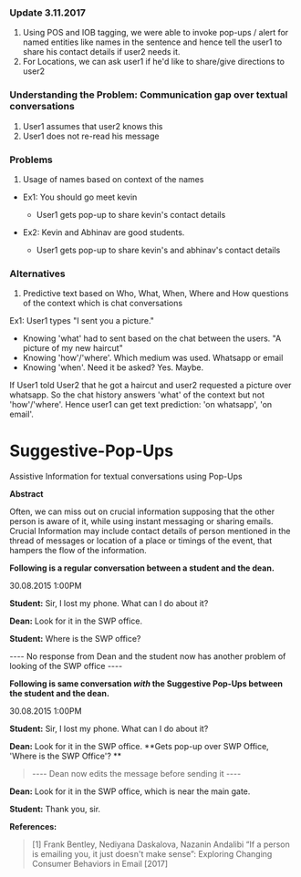 ### Update 3.11.2017
1. Using POS and IOB tagging, we were able to invoke pop-ups / alert for named entities like names in the sentence and hence tell the user1 to share his contact details if user2 needs it.
2. For Locations, we can ask user1 if he'd like to share/give directions to user2

### Understanding the Problem: Communication gap over textual conversations
1. User1 assumes that user2 knows this
2. User1 does not re-read his message

### Problems
1. Usage of names based on context of the names

 - Ex1: You should go meet kevin
  
    - User1 gets pop-up to share kevin's contact details
    
 - Ex2: Kevin and Abhinav are good students.
  
    - User1 gets pop-up to share kevin's and abhinav's contact details

### Alternatives
1. Predictive text based on Who, What, When, Where and How questions of the context which is chat conversations 

  Ex1: User1 types "I sent you a picture."
  
  - Knowing 'what' had to sent based on the chat between the users. "A picture of my new haircut"
  - Knowing 'how'/'where'. Which medium was used. Whatsapp or email
  - Knowing 'when'. Need it be asked? Yes. Maybe.
  
  If User1 told User2 that he got a haircut and user2 requested a picture over whatsapp. So the chat history answers 'what' of the context but not 'how'/'where'. Hence user1 can get text prediction: 'on whatsapp', 'on email'. 

# Suggestive-Pop-Ups
Assistive Information for textual conversations using Pop-Ups

**Abstract**

Often, we can miss out on crucial information supposing that the
other person is aware of it, while using instant messaging or
sharing emails.
Crucial Information may include contact details of person
mentioned in the thread of messages or location of a place or
timings of the event, that hampers the flow of the information.

**Following is a regular conversation between a student and the
dean.**

30.08.2015 1:00PM

**Student:** Sir, I lost my phone. What can I do about it?

**Dean:** Look for it in the SWP office.

**Student:** Where is the SWP office?

---- No response from Dean and the student now has another
problem of looking of the SWP office ----

**Following is same conversation *with* the Suggestive Pop-Ups
between the student and the dean.**

30.08.2015 1:00PM

**Student:** Sir, I lost my phone. What can I do about it?

**Dean:** Look for it in the SWP office.
**Gets pop-up over SWP Office, 'Where is the SWP Office'? **

>---- Dean now edits the message before sending it ----

**Dean:** Look for it in the SWP office, which is near the main gate.

**Student:** Thank you, sir.

**References:**

>[1] Frank Bentley, Nediyana Daskalova, Nazanin Andalibi “If a person is emailing you, it just doesn't make sense”: Exploring Changing Consumer Behaviors in Email [2017]
